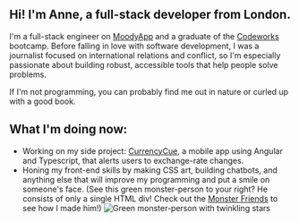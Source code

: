 ## Hi! I'm Anne, a full-stack developer from London.

I'm a full-stack engineer on [MoodyApp](https://github.com/BOUNCE8/MoodyApp/blob/development/README.md) and a graduate of the [Codeworks](https://github.com/codeworks/) bootcamp. Before falling in love with software development, I was a journalist focused on international relations and conflict, so I'm especially passionate about building robust, accessible tools that help people solve problems.

If I'm not programming, you can probably find me out in nature or curled up with a good book.

## What I'm doing now:

- Working on my side project: [CurrencyCue](https://github.com/ABJolis/currency_cue#readme), a mobile app using Angular and Typescript, that alerts users to exchange-rate changes.
- Honing my front-end skills by making CSS art, building chatbots, and anything else that will improve my programming and put a smile on someone's face. (See this green monster-person to your right? He consists of only a single HTML div! Check out the [Monster Friends](https://github.com/ABJolis/monsterfriends) to see how I made him!)
![Green monster-person with twinkling stars]()

